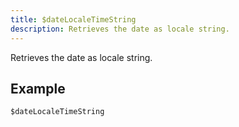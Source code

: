 ```yaml
---
title: $dateLocaleTimeString
description: Retrieves the date as locale string.
---
```


Retrieves the date as locale string.
## Example
```
$dateLocaleTimeString
```